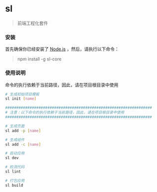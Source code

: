 # sl
> 前端工程化套件

### 安装
首先确保你已经安装了 [Node.js](http://nodejs.org/) ，然后，请执行以下命令：
> npm install -g sl-core

### 使用说明
命令的执行依赖于当前路径，因此，请在项目根目录中使用
``` bash
# 生成初始项目模板
sl init [name]

##################################################################
# 注意：以下命令的执行依赖于当前路径，因此，请在项目根目录中使用
##################################################################

# 生成页面
sl add -p [name]

# 生成组件
sl add -c [name]

# 启动应用
sl dev

# 检测代码
sl lint

# 打包应用
sl build
```